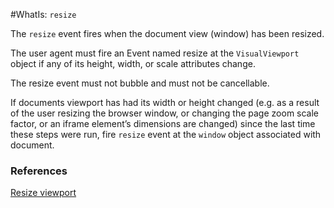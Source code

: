 #WhatIs: `resize`

The `resize` event fires when the document view (window) has been resized.

The user agent must fire an Event named resize at the `VisualViewport` object if any of its height, width, or scale attributes change.

The resize event must not bubble and must not be cancellable.


If documents viewport has had its width or height changed (e.g. as a result of the user resizing the browser window, or changing the page zoom scale factor, or an iframe element’s dimensions are changed) since the last time these steps were run, fire `resize` event at the `window` object associated with document.



### References 
[Resize viewport](https://drafts.csswg.org/cssom-view/#resizing-viewports)